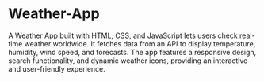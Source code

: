 # Weather-App
A Weather App built with HTML, CSS, and JavaScript lets users check real-time weather worldwide. It fetches data from an API to display temperature, humidity, wind speed, and forecasts. The app features a responsive design, search functionality, and dynamic weather icons, providing an interactive and user-friendly experience.
